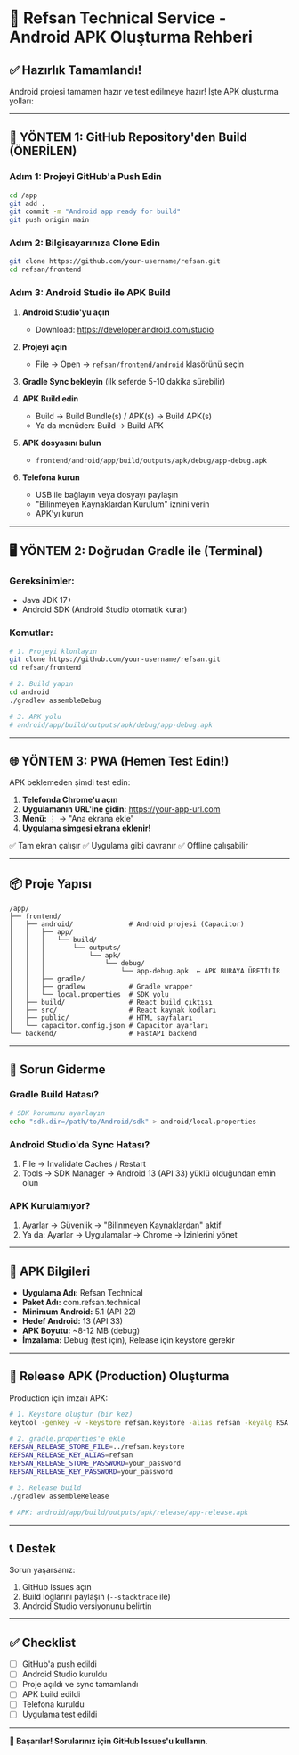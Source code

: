 # 📱 Refsan Technical Service - Android APK Oluşturma Rehberi

## ✅ Hazırlık Tamamlandı!

Android projesi tamamen hazır ve test edilmeye hazır! İşte APK oluşturma yolları:

---

## 🚀 YÖNTEM 1: GitHub Repository'den Build (ÖNERİLEN)

### Adım 1: Projeyi GitHub'a Push Edin

```bash
cd /app
git add .
git commit -m "Android app ready for build"
git push origin main
```

### Adım 2: Bilgisayarınıza Clone Edin

```bash
git clone https://github.com/your-username/refsan.git
cd refsan/frontend
```

### Adım 3: Android Studio ile APK Build

1. **Android Studio'yu açın**
   - Download: https://developer.android.com/studio

2. **Projeyi açın**
   - File → Open → `refsan/frontend/android` klasörünü seçin

3. **Gradle Sync bekleyin** (ilk seferde 5-10 dakika sürebilir)

4. **APK Build edin**
   - Build → Build Bundle(s) / APK(s) → Build APK(s)
   - Ya da menüden: Build → Build APK

5. **APK dosyasını bulun**
   - `frontend/android/app/build/outputs/apk/debug/app-debug.apk`

6. **Telefona kurun**
   - USB ile bağlayın veya dosyayı paylaşın
   - "Bilinmeyen Kaynaklardan Kurulum" iznini verin
   - APK'yı kurun

---

## 🖥️ YÖNTEM 2: Doğrudan Gradle ile (Terminal)

### Gereksinimler:
- Java JDK 17+ 
- Android SDK (Android Studio otomatik kurar)

### Komutlar:

```bash
# 1. Projeyi klonlayın
git clone https://github.com/your-username/refsan.git
cd refsan/frontend

# 2. Build yapın
cd android
./gradlew assembleDebug

# 3. APK yolu
# android/app/build/outputs/apk/debug/app-debug.apk
```

---

## 🌐 YÖNTEM 3: PWA (Hemen Test Edin!)

APK beklemeden şimdi test edin:

1. **Telefonda Chrome'u açın**
2. **Uygulamanın URL'ine gidin:** https://your-app-url.com
3. **Menü:** ⋮ → "Ana ekrana ekle"
4. **Uygulama simgesi ekrana eklenir!**

✅ Tam ekran çalışır
✅ Uygulama gibi davranır
✅ Offline çalışabilir

---

## 📦 Proje Yapısı

```
/app/
├── frontend/
│   ├── android/              # Android projesi (Capacitor)
│   │   ├── app/
│   │   │   └── build/
│   │   │       └── outputs/
│   │   │           └── apk/
│   │   │               └── debug/
│   │   │                   └── app-debug.apk  ← APK BURAYA ÜRETİLİR
│   │   ├── gradle/
│   │   ├── gradlew           # Gradle wrapper
│   │   └── local.properties  # SDK yolu
│   ├── build/                # React build çıktısı
│   ├── src/                  # React kaynak kodları
│   ├── public/               # HTML sayfaları
│   └── capacitor.config.json # Capacitor ayarları
└── backend/                  # FastAPI backend

```

---

## 🔧 Sorun Giderme

### Gradle Build Hatası?

```bash
# SDK konumunu ayarlayın
echo "sdk.dir=/path/to/Android/sdk" > android/local.properties
```

### Android Studio'da Sync Hatası?

1. File → Invalidate Caches / Restart
2. Tools → SDK Manager → Android 13 (API 33) yüklü olduğundan emin olun

### APK Kurulamıyor?

1. Ayarlar → Güvenlik → "Bilinmeyen Kaynaklardan" aktif
2. Ya da: Ayarlar → Uygulamalar → Chrome → İzinlerini yönet

---

## 📱 APK Bilgileri

- **Uygulama Adı:** Refsan Technical
- **Paket Adı:** com.refsan.technical
- **Minimum Android:** 5.1 (API 22)
- **Hedef Android:** 13 (API 33)
- **APK Boyutu:** ~8-12 MB (debug)
- **İmzalama:** Debug (test için), Release için keystore gerekir

---

## 🎯 Release APK (Production) Oluşturma

Production için imzalı APK:

```bash
# 1. Keystore oluştur (bir kez)
keytool -genkey -v -keystore refsan.keystore -alias refsan -keyalg RSA -keysize 2048 -validity 10000

# 2. gradle.properties'e ekle
REFSAN_RELEASE_STORE_FILE=../refsan.keystore
REFSAN_RELEASE_KEY_ALIAS=refsan
REFSAN_RELEASE_STORE_PASSWORD=your_password
REFSAN_RELEASE_KEY_PASSWORD=your_password

# 3. Release build
./gradlew assembleRelease

# APK: android/app/build/outputs/apk/release/app-release.apk
```

---

## 📞 Destek

Sorun yaşarsanız:
1. GitHub Issues açın
2. Build loglarını paylaşın (`--stacktrace` ile)
3. Android Studio versiyonunu belirtin

---

## ✅ Checklist

- [ ] GitHub'a push edildi
- [ ] Android Studio kuruldu
- [ ] Proje açıldı ve sync tamamlandı
- [ ] APK build edildi
- [ ] Telefona kuruldu
- [ ] Uygulama test edildi

---

**🎉 Başarılar! Sorularınız için GitHub Issues'u kullanın.**
